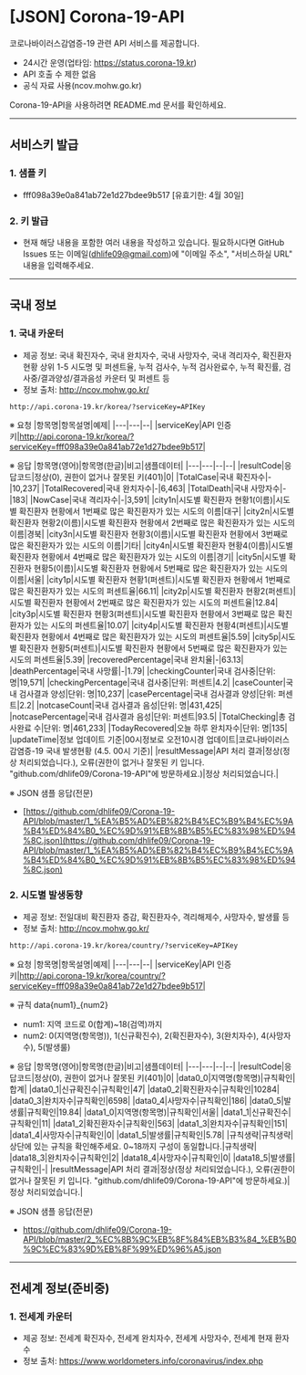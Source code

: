 





# [JSON] Corona-19-API

코로나바이러스감염증-19 관련 API 서비스를 제공합니다.
- 24시간 운영(업타임: https://status.corona-19.kr)
- API 호출 수 제한 없음
- 공식 자료 사용(ncov.mohw.go.kr)

Corona-19-API을 사용하려면 README.md 문서를 확인하세요.

---
## 서비스키 발급
### 1. 샘플 키
- fff098a39e0a841ab72e1d27bdee9b517 [유효기한: 4월 30일]

### 2. 키 발급
- 현재 해당 내용을 포함한 여러 내용을 작성하고 있습니다. 필요하시다면 GitHub Issues 또는 이메일(dhlife09@gmail.com)에 "이메일 주소", "서비스하실 URL" 내용을 입력해주세요.
---
## 국내 정보
 ### 1. 국내 카운터
  - 제공 정보: 국내 확진자수, 국내 완치자수, 국내 사망자수, 국내 격리자수, 확진환자 현황 상위 1-5 시도명 및 퍼센트율, 누적 검사수, 누적 검사완료수, 누적 확진률, 검사중/결과양성/결과음성 카운터 및 퍼센트 등
 - 정보 출처: http://ncov.mohw.go.kr/
 
```html
http://api.corona-19.kr/korea/?serviceKey=APIKey
```
※ 요청
|항목명|항목설명|예제|
|---|---|--|
|serviceKey|API 인증키|http://api.corona-19.kr/korea/?serviceKey=fff098a39e0a841ab72e1d27bdee9b517|

※ 응답
|항목명(영어)|항목명(한글)|비고|샘플데이터|
|---|---|--|--|
|resultCode|응답코드|정상(0), 권한이 없거나 잘못된 키(401)|0|
|TotalCase|국내 확진자수|-|10,237|
|TotalRecovered|국내 완치자수|-|6,463|
|TotalDeath|국내 사망자수|-|183|
|NowCase|국내 격리자수|-|3,591|
|city1n|시도별 확진환자 현황1(이름)|시도별 확진환자 현황에서 1번째로 많은 확진환자가 있는 시도의 이름|대구|
|city2n|시도별 확진환자 현황2(이름)|시도별 확진환자 현황에서 2번째로 많은 확진환자가 있는 시도의 이름|경북|
|city3n|시도별 확진환자 현황3(이름)|시도별 확진환자 현황에서 3번째로 많은 확진환자가 있는 시도의 이름|기타|
|city4n|시도별 확진환자 현황4(이름)|시도별 확진환자 현황에서 4번째로 많은 확진환자가 있는 시도의 이름|경기|
|city5n|시도별 확진환자 현황5(이름)|시도별 확진환자 현황에서 5번째로 많은 확진환자가 있는 시도의 이름|서울|
|city1p|시도별 확진환자 현황1(퍼센트)|시도별 확진환자 현황에서 1번째로 많은 확진환자가 있는 시도의 퍼센트율|66.11|
|city2p|시도별 확진환자 현황2(퍼센트)|시도별 확진환자 현황에서 2번째로 많은 확진환자가 있는 시도의 퍼센트율|12.84|
|city3p|시도별 확진환자 현황3(퍼센트)|시도별 확진환자 현황에서 3번째로 많은 확진환자가 있는 시도의 퍼센트율|10.07|
|city4p|시도별 확진환자 현황4(퍼센트)|시도별 확진환자 현황에서 4번째로 많은 확진환자가 있는 시도의 퍼센트율|5.59|
|city5p|시도별 확진환자 현황5(퍼센트)|시도별 확진환자 현황에서 5번째로 많은 확진환자가 있는 시도의 퍼센트율|5.39|
|recoveredPercentage|국내 완치율|-|63.13|
|deathPercentage|국내 사망률|-|1.79|
|checkingCounter|국내 검사중|단위: 명|19,571|
|checkingPercentage|국내 검사중|단위: 퍼센트|4.2|
|caseCounter|국내 검사결과 양성|단위: 명|10,237|
|casePercentage|국내 검사결과 양성|단위: 퍼센트|2.2|
|notcaseCount|국내 검사결과 음성|단위: 명|431,425|
|notcasePercentage|국내 검사결과 음성|단위: 퍼센트|93.5|
|TotalChecking|총 검사완료 수|단위: 명|461,233|
|TodayRecovered|오늘 하루 완치자수|단위: 명|135|
|updateTime|정보 업데이트 기준|00시정보로 오전10시경 업데이트|코로나바이러스감염증-19 국내 발생현황 (4.5. 00시 기준)|
|resultMessage|API 처리 결과|정상(정상 처리되었습니다.), 오류(권한이 없거나 잘못된 키 입니다. \"github.com\/dhlife09\/Corona-19-API\"에 방문하세요.)|정상 처리되었습니다.|

※ JSON 샘플 응답(전문)
- [https://github.com/dhlife09/Corona-19-API/blob/master/1_%EA%B5%AD%EB%82%B4%EC%B9%B4%EC%9A%B4%ED%84%B0_%EC%9D%91%EB%8B%B5%EC%83%98%ED%94%8C.json](https://github.com/dhlife09/Corona-19-API/blob/master/1_%EA%B5%AD%EB%82%B4%EC%B9%B4%EC%9A%B4%ED%84%B0_%EC%9D%91%EB%8B%B5%EC%83%98%ED%94%8C.json)

 



 ### 2. 시도별 발생동향
  - 제공 정보: 전일대비 확진환자 증감, 확진환자수, 격리해제수, 사망자수, 발생률 등
 - 정보 출처: http://ncov.mohw.go.kr/
 
```html
http://api.corona-19.kr/korea/country/?serviceKey=APIKey
```
※ 요청
|항목명|항목설명|예제|
|---|---|--|
|serviceKey|API 인증키|http://api.corona-19.kr/korea/country/?serviceKey=fff098a39e0a841ab72e1d27bdee9b517|

※ 규칙
data{num1}_{num2}
 - num1: 지역 코드로 0(합계)~18(검역)까지
 - num2: 0(지역명(항목명)), 1(신규확진수), 2(확진환자수), 3(완치자수), 4(사망자수), 5(발생룰)

※ 응답
|항목명(영어)|항목명(한글)|비고|샘플데이터|
|---|---|--|--|
|resultCode|응답코드|정상(0), 권한이 없거나 잘못된 키(401)|0|
|data0_0|지역명(항목명)|규칙확인|합계|
|data0_1|신규확진수|규칙확인|47|
|data0_2|확진환자수|규칙확인|10284|
|data0_3|완치자수|규칙확인|6598|
|data0_4|사망자수|규칙확인|186|
|data0_5|발생률|규칙확인|19.84|
|data1_0|지역명(항목명)|규칙확인|서울|
|data1_1|신규확진수|규칙확인|11|
|data1_2|확진환자수|규칙확인|563|
|data1_3|완치자수|규칙확인|151|
|data1_4|사망자수|규칙확인|0|
|data1_5|발생률|규칙확인|5.78|
|규칙생략|규칙생략|상단에 있는 규칙을 확인해주세요. 0~18까지 구성이 동일합니다.|규칙생략|
|data18_3|완치자수|규칙확인|2|
|data18_4|사망자수|규칙확인|0|
|data18_5|발생률|규칙확인|-|
|resultMessage|API 처리 결과|정상(정상 처리되었습니다.), 오류(권한이 없거나 잘못된 키 입니다. \"github.com\/dhlife09\/Corona-19-API\"에 방문하세요.)|정상 처리되었습니다.|

※ JSON 샘플 응답(전문)
- https://github.com/dhlife09/Corona-19-API/blob/master/2_%EC%8B%9C%EB%8F%84%EB%B3%84_%EB%B0%9C%EC%83%9D%EB%8F%99%ED%96%A5.json

---

## 전세계 정보(준비중)
### 1. 전세계 카운터
- 제공 정보: 전세계 확진자수, 전세계 완치자수, 전세계 사망자수, 전세계 현재 환자수
- 정보 출처: https://www.worldometers.info/coronavirus/index.php
